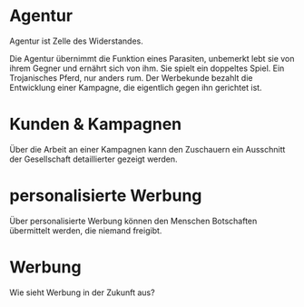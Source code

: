 
# Agentur
Agentur ist Zelle des Widerstandes. 

Die Agentur übernimmt die Funktion eines Parasiten, unbemerkt lebt sie von ihrem Gegner und ernährt sich von ihm. Sie spielt ein doppeltes Spiel. Ein Trojanisches Pferd, nur anders rum. Der Werbekunde bezahlt die Entwicklung einer Kampagne, die eigentlich gegen ihn gerichtet ist.


# Kunden & Kampagnen
Über die Arbeit an einer Kampagnen kann den Zuschauern ein Ausschnitt der Gesellschaft detaillierter gezeigt werden.

# personalisierte Werbung
Über personalisierte Werbung können den Menschen Botschaften übermittelt werden, die niemand freigibt.

# Werbung
Wie sieht Werbung in der Zukunft aus?